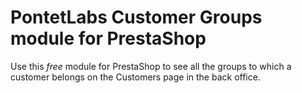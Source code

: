 # PontetLabs Customer Groups module for PrestaShop

Use this *free* module for PrestaShop to see all the groups to which a customer belongs on the Customers page in the back office.

